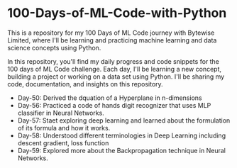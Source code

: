 # 100-Days-of-ML-Code-with-Python
This is a repository for my 100 Days of ML Code journey with Bytewise Limited, where I'll be learning and practicing machine learning and data science concepts using Python.  

In this repository, you'll find my daily progress and code snippets for the 100 days of ML Code challenge. Each day, I'll be learning a new concept, building a project or working on a data set using Python. I'll be sharing my code, documentation, and insights on this repository.

- Day-50: Derived the dquation of a Hyperplane in n-dimensions
- Day-56: Practiced a code of hands digit recognizer that uses MLP classifier in Neural Networks.
- Day-57: Staet exploring deep learning and learned about the formulation of its formula and how it works.
- Day-58: Understood different terminologies in Deep Learning including descent gradient, loss function  
- Day-59: Explored more about the Backpropagation technique in Neural Networks.
